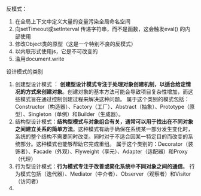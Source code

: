 反模式：

1. 在全局上下文中定义大量的变量污染全局命名空间
2. 向setTimeout或setInterval 传递字符串，而不是函数，这会触发eval\(\) 的内部使用
3. 修改Object类的原型（这是一个特别不良的反模式）
4. 以内联形式使用js，它是不可改变的
5. 滥用document.write

设计模式的类别

1. 创建型设计模式 ： **创建型设计模式专注于处理对象创建机制，以适合给定情况的方式来创建对象**。创建对象的基本方法可能会导致项目复杂性增加，而这些模式旨在通过控制创建过程来解决这种问题。 属于这个类别的模式包括：Constructor（构造器）、Factory（工厂）、Abstract（抽象）、Prototype（原型）、Singleton（单例）和Builder（生成器）。
2. 结构型设计模式：**结构型模式与对象组合有关，通常可以用于找出在不同对象之间建立关系的简单方法**。这种模式有助于确保在系统某一部分发生变化时，系统的整个结构不需要同时改变。同时对于不适合因某一特定目的而改变的系统部分。这种模式也能够帮助它完成重组。 属于这个类别的：Decorator（装饰者）、Facade（外观）、Flyweight（享元）、Adapter（适配器）和Proxy（代理）
3. 行为型设计模式：**行为模式专注于改善或简化系统中不同对象之间的通信**。   行为模式包括（迭代器）、Mediator（中介者）、Observer（观察者）和Visitor（访问者）
4. 



